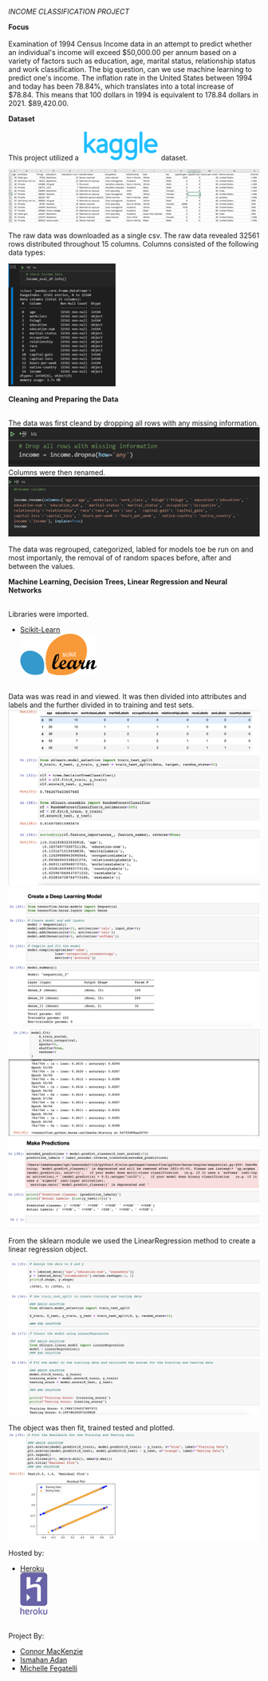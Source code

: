 *INCOME CLASSIFICATION PROJECT*



**Focus** <br><br>
Examination of 1994 Census Income data in an attempt to predict whether an individual's income will exceed $50,000.00 per annum based on a variety of factors such as education, age, marital status, relationship status and work classification.  The big question, can we use machine learning to predict one's income.  The inflation rate in the United States between 1994 and today has been 78.84%, which translates into a total increase of $78.84. This means that 100 dollars in 1994 is equivalent to 178.84 dollars in 2021.  $89,420.00.

**Dataset** <br><br>
This project utilized a ![Kaggle](images/Kaggle_67.png)dataset.  <br>  

![](images/csv.raw.png)

The raw data was downloaded as a single csv.  The raw data revealed 32561 rows distributed throughout 15 columns.  Columns consisted of the following data types:  

![](images/Raw.Data_50.png)

**Cleaning and Preparing the Data** <br><br>

The data was first cleand by dropping all rows with any missing information.  ![](images/clean.png) 
Columns were then renamed.<br> ![](images/rename.png)

The data was regrouped, categorized, labled for models toe be run on and most importanly, the removal of of random spaces before, after and between the values.  

**Machine Learning, Decision Trees, Linear Regression and Neural Networks** <br><br>

Libraries were imported.  
- [Scikit-Learn](https://scikit-learn.org/stable/)<br>![](images/scikitlearn_50.png)<br><br>

Data was was read in and viewed.  It was then divided into attributes and labels and the further divided in to training and test sets.    
![](modelpics/decision_tree_screenshot.png)<br>
![](modelpics/deep_model_screenshot(1).png)<br>
![](modelpics/deep_model_screenshot(2).png)<br>
![](modelpics/deep_model_screenshot(3).png)<br>

From the sklearn module we used the LinearRegression method to create a linear regression object.

![](modelpics\multiregression_screenshot(1).png)<br>

The object was then fit, trained tested and plotted. 
![](modelpics\multiregression_screenshot(2).png)<br>





Hosted by:
- [Heroku](https://www.heroku.com/)<br>![](images/heroku_30.png)<br><br>



Project By:  
- [Connor MacKenzie](https://github.com/amerikonnor/)<br>
- [Ismahan Adan](https://github.com/ismahanadan/)<br>
- [Michelle Fegatelli](https://github.com/MichFig/) <br>














